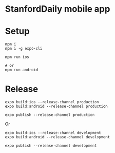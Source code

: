 # StanfordDaily mobile app

# Setup
```
npm i
npm i -g expo-cli

npm run ios

# or
npm run android
```

# Release
```
expo build:ios --release-channel production
expo build:android --release-channel production

expo publish --release-channel production
```

Or

```
expo build:ios --release-channel development
expo build:android --release-channel development

expo publish --release-channel development
```
